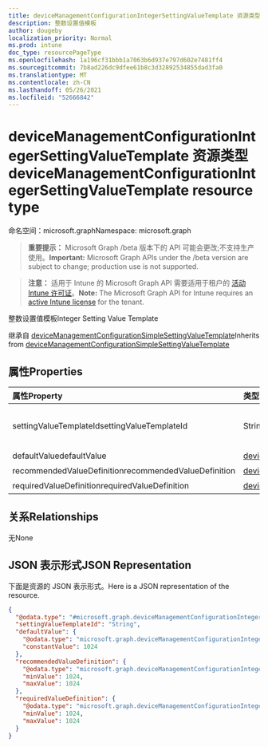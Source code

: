```yaml
---
title: deviceManagementConfigurationIntegerSettingValueTemplate 资源类型
description: 整数设置值模板
author: dougeby
localization_priority: Normal
ms.prod: intune
doc_type: resourcePageType
ms.openlocfilehash: 1a196cf31bbb1a7063b6d937e797d602e7481ff4
ms.sourcegitcommit: 7b8ad226dc9dfee61b8c3d32892534855dad3fa0
ms.translationtype: MT
ms.contentlocale: zh-CN
ms.lasthandoff: 05/26/2021
ms.locfileid: "52666842"
---
```

# <a name="devicemanagementconfigurationintegersettingvaluetemplate-resource-type"></a><span data-ttu-id="33573-103">deviceManagementConfigurationIntegerSettingValueTemplate 资源类型</span><span class="sxs-lookup"><span data-stu-id="33573-103">deviceManagementConfigurationIntegerSettingValueTemplate resource type</span></span>

<span data-ttu-id="33573-104">命名空间：microsoft.graph</span><span class="sxs-lookup"><span data-stu-id="33573-104">Namespace: microsoft.graph</span></span>

> <span data-ttu-id="33573-105">**重要提示：** Microsoft Graph /beta 版本下的 API 可能会更改;不支持生产使用。</span><span class="sxs-lookup"><span data-stu-id="33573-105">**Important:** Microsoft Graph APIs under the /beta version are subject to change; production use is not supported.</span></span>

> <span data-ttu-id="33573-106">**注意：** 适用于 Intune 的 Microsoft Graph API 需要适用于租户的 [活动 Intune 许可证](https://go.microsoft.com/fwlink/?linkid=839381)。</span><span class="sxs-lookup"><span data-stu-id="33573-106">**Note:** The Microsoft Graph API for Intune requires an [active Intune license](https://go.microsoft.com/fwlink/?linkid=839381) for the tenant.</span></span>

<span data-ttu-id="33573-107">整数设置值模板</span><span class="sxs-lookup"><span data-stu-id="33573-107">Integer Setting Value Template</span></span>


<span data-ttu-id="33573-108">继承自 [deviceManagementConfigurationSimpleSettingValueTemplate](../resources/intune-deviceconfigv2-devicemanagementconfigurationsimplesettingvaluetemplate.md)</span><span class="sxs-lookup"><span data-stu-id="33573-108">Inherits from [deviceManagementConfigurationSimpleSettingValueTemplate](../resources/intune-deviceconfigv2-devicemanagementconfigurationsimplesettingvaluetemplate.md)</span></span>

## <a name="properties"></a><span data-ttu-id="33573-109">属性</span><span class="sxs-lookup"><span data-stu-id="33573-109">Properties</span></span>
|<span data-ttu-id="33573-110">属性</span><span class="sxs-lookup"><span data-stu-id="33573-110">Property</span></span>|<span data-ttu-id="33573-111">类型</span><span class="sxs-lookup"><span data-stu-id="33573-111">Type</span></span>|<span data-ttu-id="33573-112">说明</span><span class="sxs-lookup"><span data-stu-id="33573-112">Description</span></span>|
|:---|:---|:---|
|<span data-ttu-id="33573-113">settingValueTemplateId</span><span class="sxs-lookup"><span data-stu-id="33573-113">settingValueTemplateId</span></span>|<span data-ttu-id="33573-114">String</span><span class="sxs-lookup"><span data-stu-id="33573-114">String</span></span>|<span data-ttu-id="33573-115">设置值模板 ID 继承自 [deviceManagementConfigurationSimpleSettingValueTemplate](../resources/intune-deviceconfigv2-devicemanagementconfigurationsimplesettingvaluetemplate.md)</span><span class="sxs-lookup"><span data-stu-id="33573-115">Setting Value Template Id Inherited from [deviceManagementConfigurationSimpleSettingValueTemplate](../resources/intune-deviceconfigv2-devicemanagementconfigurationsimplesettingvaluetemplate.md)</span></span>|
|<span data-ttu-id="33573-116">defaultValue</span><span class="sxs-lookup"><span data-stu-id="33573-116">defaultValue</span></span>|[<span data-ttu-id="33573-117">deviceManagementConfigurationIntegerSettingValueDefaultTemplate</span><span class="sxs-lookup"><span data-stu-id="33573-117">deviceManagementConfigurationIntegerSettingValueDefaultTemplate</span></span>](../resources/intune-deviceconfigv2-devicemanagementconfigurationintegersettingvaluedefaulttemplate.md)|<span data-ttu-id="33573-118">整数设置值默认模板。</span><span class="sxs-lookup"><span data-stu-id="33573-118">Integer Setting Value Default Template.</span></span>|
|<span data-ttu-id="33573-119">recommendedValueDefinition</span><span class="sxs-lookup"><span data-stu-id="33573-119">recommendedValueDefinition</span></span>|[<span data-ttu-id="33573-120">deviceManagementConfigurationIntegerSettingValueDefinitionTemplate</span><span class="sxs-lookup"><span data-stu-id="33573-120">deviceManagementConfigurationIntegerSettingValueDefinitionTemplate</span></span>](../resources/intune-deviceconfigv2-devicemanagementconfigurationintegersettingvaluedefinitiontemplate.md)|<span data-ttu-id="33573-121">建议的值定义。</span><span class="sxs-lookup"><span data-stu-id="33573-121">Recommended value definition.</span></span>|
|<span data-ttu-id="33573-122">requiredValueDefinition</span><span class="sxs-lookup"><span data-stu-id="33573-122">requiredValueDefinition</span></span>|[<span data-ttu-id="33573-123">deviceManagementConfigurationIntegerSettingValueDefinitionTemplate</span><span class="sxs-lookup"><span data-stu-id="33573-123">deviceManagementConfigurationIntegerSettingValueDefinitionTemplate</span></span>](../resources/intune-deviceconfigv2-devicemanagementconfigurationintegersettingvaluedefinitiontemplate.md)|<span data-ttu-id="33573-124">必需的值定义。</span><span class="sxs-lookup"><span data-stu-id="33573-124">Required value definition.</span></span>|

## <a name="relationships"></a><span data-ttu-id="33573-125">关系</span><span class="sxs-lookup"><span data-stu-id="33573-125">Relationships</span></span>
<span data-ttu-id="33573-126">无</span><span class="sxs-lookup"><span data-stu-id="33573-126">None</span></span>

## <a name="json-representation"></a><span data-ttu-id="33573-127">JSON 表示形式</span><span class="sxs-lookup"><span data-stu-id="33573-127">JSON Representation</span></span>
<span data-ttu-id="33573-128">下面是资源的 JSON 表示形式。</span><span class="sxs-lookup"><span data-stu-id="33573-128">Here is a JSON representation of the resource.</span></span>
<!-- {
  "blockType": "resource",
  "@odata.type": "microsoft.graph.deviceManagementConfigurationIntegerSettingValueTemplate"
}
-->
``` json
{
  "@odata.type": "#microsoft.graph.deviceManagementConfigurationIntegerSettingValueTemplate",
  "settingValueTemplateId": "String",
  "defaultValue": {
    "@odata.type": "microsoft.graph.deviceManagementConfigurationIntegerSettingValueConstantDefaultTemplate",
    "constantValue": 1024
  },
  "recommendedValueDefinition": {
    "@odata.type": "microsoft.graph.deviceManagementConfigurationIntegerSettingValueDefinitionTemplate",
    "minValue": 1024,
    "maxValue": 1024
  },
  "requiredValueDefinition": {
    "@odata.type": "microsoft.graph.deviceManagementConfigurationIntegerSettingValueDefinitionTemplate",
    "minValue": 1024,
    "maxValue": 1024
  }
}
```




